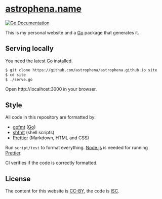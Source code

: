 # [astrophena.name](https://astrophena.name)

[![Go Documentation](https://godocs.io/go.astrophena.name/site?status.svg)](https://godocs.io/go.astrophena.name/site)

This is my personal website and a [Go] package that generates it.

## Serving locally

You need the latest [Go] installed.

```sh
$ git clone https://github.com/astrophena/astrophena.github.io site
$ cd site
$ ./serve.go
```

Open http://localhost:3000 in your browser.

## Style

All code in this repository are formatted by:

- [gofmt](https://godocs.io/cmd/gofmt) ([Go])
- [shfmt](https://godocs.io/mvdan.cc/sh/v3/cmd/shfmt) (shell scripts)
- [Prettier] (Markdown, HTML and CSS)

Run `script/test` to format everything. [Node.js](https://nodejs.org) is needed
for running [Prettier].

CI verifies if the code is correctly formatted.

## License

The content for this website is
[CC-BY](https://creativecommons.org/licenses/by/4.0/), the code is
[ISC](https://opensource.org/licenses/ISC).

[go]: https://go.dev
[prettier]: https://prettier.io
